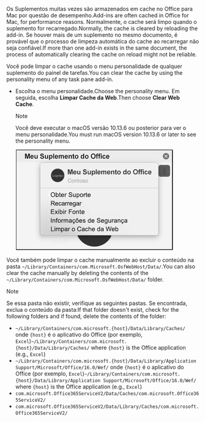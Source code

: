 <span data-ttu-id="35125-101">Os Suplementos muitas vezes são armazenados em cache no Office para Mac por questão de desempenho.</span><span class="sxs-lookup"><span data-stu-id="35125-101">Add-ins are often cached in Office for Mac, for performance reasons.</span></span> <span data-ttu-id="35125-102">Normalmente, o cache será limpo quando o suplemento for recarregado.</span><span class="sxs-lookup"><span data-stu-id="35125-102">Normally, the cache is cleared by reloading the add-in.</span></span> <span data-ttu-id="35125-103">Se houver mais de um suplemento no mesmo documento, é provável que o processo de limpeza automática do cache ao recarregar não seja confiável.</span><span class="sxs-lookup"><span data-stu-id="35125-103">If more than one add-in exists in the same document, the process of automatically clearing the cache on reload might not be reliable.</span></span>

<span data-ttu-id="35125-104">Você pode limpar o cache usando o menu personalidade de qualquer suplemento do painel de tarefas.</span><span class="sxs-lookup"><span data-stu-id="35125-104">You can clear the cache by using the personality menu of any task pane add-in.</span></span>
- <span data-ttu-id="35125-105">Escolha o menu personalidade.</span><span class="sxs-lookup"><span data-stu-id="35125-105">Choose the personality menu.</span></span> <span data-ttu-id="35125-106">Em seguida, escolha **Limpar Cache da Web**.</span><span class="sxs-lookup"><span data-stu-id="35125-106">Then choose **Clear Web Cache**.</span></span>
    > [!NOTE]
    > <span data-ttu-id="35125-107">Você deve executar o macOS versão 10.13.6 ou posterior para ver o menu personalidade.</span><span class="sxs-lookup"><span data-stu-id="35125-107">You must run macOS version 10.13.6 or later to see the personality menu.</span></span>
    
    ![Captura de tela da opção limpar cache da web em um menu de personalidade.](../images/mac-clear-cache-menu.png)

<span data-ttu-id="35125-109">Você também pode limpar o cache manualmente ao excluir o conteúdo na pasta `~/Library/Containers/com.Microsoft.OsfWebHost/Data/`.</span><span class="sxs-lookup"><span data-stu-id="35125-109">You can also clear the cache manually by deleting the contents of the `~/Library/Containers/com.Microsoft.OsfWebHost/Data/` folder.</span></span>

> [!NOTE]
> <span data-ttu-id="35125-110">Se essa pasta não existir, verifique as seguintes pastas. Se encontrada, exclua o conteúdo da pasta:</span><span class="sxs-lookup"><span data-stu-id="35125-110">If that folder doesn't exist, check for the following folders and if found, delete the contents of the folder:</span></span>
>    - <span data-ttu-id="35125-111">`~/Library/Containers/com.microsoft.{host}/Data/Library/Caches/` onde `{host}` é o aplicativo do Office (por exemplo, `Excel`)</span><span class="sxs-lookup"><span data-stu-id="35125-111">`~/Library/Containers/com.microsoft.{host}/Data/Library/Caches/` where `{host}` is the Office application (e.g., `Excel`)</span></span>
>    - <span data-ttu-id="35125-112">`~/Library/Containers/com.microsoft.{host}/Data/Library/Application Support/Microsoft/Office/16.0/Wef/` onde `{host}` é o aplicativo do Office (por exemplo, `Excel`)</span><span class="sxs-lookup"><span data-stu-id="35125-112">`~/Library/Containers/com.microsoft.{host}/Data/Library/Application Support/Microsoft/Office/16.0/Wef/` where `{host}` is the Office application (e.g., `Excel`)</span></span>
>    - `com.microsoft.Office365ServiceV2/Data/Caches/com.microsoft.Office365ServiceV2/`
>    - `com.microsoft.Office365ServiceV2/Data/Library/Caches/com.microsoft.Office365ServiceV2/`
